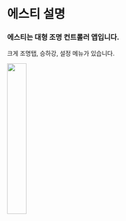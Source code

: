 # 에스티 설명

### 에스티는 대형 조명 컨트롤러 앱입니다.

크게 조명탭, 승하강, 설정 메뉴가 있습니다.

<img width="30%" height="30%" src="https://user-images.githubusercontent.com/38831314/110316429-100ca280-804e-11eb-8e55-9670d2323d93.jpg">
